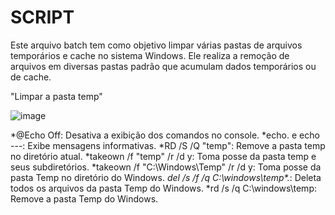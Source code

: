 # SCRIPT

Este arquivo batch tem como objetivo limpar várias pastas de arquivos temporários e cache no sistema Windows. Ele realiza a remoção de arquivos em diversas pastas padrão que acumulam dados temporários ou de cache.

"Limpar a pasta temp"

![image](https://github.com/user-attachments/assets/870d38ab-c87f-41b0-ac89-17812f3eee8a)

*@Echo Off: Desativa a exibição dos comandos no console.
*echo. e echo ---: Exibe mensagens informativas.
*RD /S /Q "temp": Remove a pasta temp no diretório atual.
*takeown /f "temp" /r /d y: Toma posse da pasta temp e seus subdiretórios.
*takeown /f "C:\Windows\Temp" /r /d y: Toma posse da pasta Temp no diretório do Windows.
*del /s /f /q C:\windows\temp\*.*: Deleta todos os arquivos da pasta Temp do Windows.
*rd /s /q C:\windows\temp: Remove a pasta Temp do Windows.
